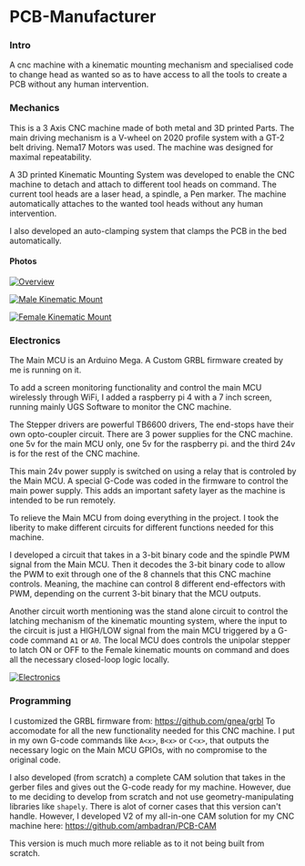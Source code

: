 # PCB-Manufacturer

###  Intro
A cnc machine with a kinematic mounting mechanism and specialised code to change head as wanted so as to have access to all the
tools to create a PCB without any human intervention.

### Mechanics
This is a 3 Axis CNC machine made of both metal and 3D printed Parts.
The main driving mechanism is a V-wheel on 2020 profile system with a GT-2 belt driving.
Nema17 Motors was used. The machine was designed for maximal repeatability. 

A 3D printed Kinematic Mounting System was developed to enable the CNC machine to detach and attach to different tool heads on command. The current tool heads are a laser head, a spindle, a Pen marker. The machine automatically attaches to the wanted tool heads without any human intervention.

I also developed an auto-clamping system that clamps the PCB in the bed automatically.

#### Photos
[![Overview](https://github.com/ambadran/PCB-Manufacturer/blob/main/Mechanics/Media/EB5CB823-7A3D-43ED-BADD-CD01FB9BCF4A.JPG)]()

[![Male Kinematic Mount](https://github.com/ambadran/PCB-Manufacturer/blob/main/Mechanics/Media/IMG_1377.JPG)]()

[![Female Kinematic Mount](https://github.com/ambadran/PCB-Manufacturer/blob/main/Mechanics/Media/IMG_1376.JPG)]()

### Electronics
The Main MCU is an Arduino Mega. A Custom GRBL firmware created by me is running on it.

To add a screen monitoring functionality and control the main MCU wirelessly through WiFi, I added a raspberry pi 4 with a 7 inch screen, running mainly UGS Software to monitor the CNC machine.

The Stepper drivers are powerful TB6600 drivers, The end-stops have their own opto-coupler circuit. 
There are 3 power supplies for the CNC machine. one 5v for the main MCU only, one 5v for the raspberry pi. and the third 24v is for the rest of the CNC machine.

This main 24v power supply is switched on using a relay that is controled by the Main MCU. A special G-Code was coded in the firmware to control the main power supply. This adds an important safety layer as the machine is intended to be run remotely.

To relieve the Main MCU from doing everything in the project. I took the liberity to make different circuits for different functions needed for this machine.

I developed a circuit that takes in a 3-bit binary code and the spindle PWM signal from the Main MCU. Then it decodes the 3-bit binary code to allow the PWM to exit through one of the 8 channels that this CNC machine controls. Meaning, the machine can control 8 different end-effectors with PWM, depending on the current 3-bit binary that the MCU outputs.

Another circuit worth mentioning was the stand alone circuit to control the latching mechanism of the kinematic mounting system, where the input to the circuit is just a HIGH/LOW signal from the main MCU triggered by a G-code command `A1` or `A0`. The local MCU does controls the unipolar stepper to latch ON or OFF to the Female kinematic mounts on command and does all the necessary closed-loop logic locally.

[![Electronics](https://github.com/ambadran/PCB-Manufacturer/blob/main/Mechanics/Media/EAF457E6-06F3-4282-9E6C-934CC6FC3E58.JPG)]()


### Programming
I customized the GRBL firmware from: https://github.com/gnea/grbl 
To accomodate for all the new functionality needed for this CNC machine.
I put in my own G-code commands like `A<x>`, `B<x>` or `C<x>`, that outputs the necessary logic on the Main MCU GPIOs, with no compromise to the original code.

I also developed (from scratch) a complete CAM solution that takes in the gerber files and gives out the G-code ready for my machine. However, due to me deciding to develop from scratch and not use geometry-manipulating libraries like `shapely`. There is alot of corner cases that this version can't handle. 
However, I developed V2 of my all-in-one CAM solution for my CNC machine here: https://github.com/ambadran/PCB-CAM

This version is much much more reliable as to it not being built from scratch.



